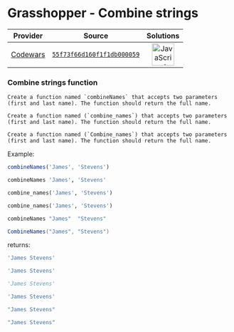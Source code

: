 [_metadata_:generated]: - "true"

# Grasshopper - Combine strings

<!-- INFO TABLE BEGIN -->

| Provider                                        | Source                                                                               | Solutions                                                                                                                                                    |
| :---------------------------------------------: | :----------------------------------------------------------------------------------: | :----------------------------------------------------------------------------------------------------------------------------------------------------------: |
| [Codewars](../../../docs/providers/Codewars.md) | [`55f73f66d160f1f1db000059`](https://www.codewars.com/kata/55f73f66d160f1f1db000059) | [<img src="https://res.cloudinary.com/rascaltwo/image/upload/v1631924076/javascript_ehszr7.svg" alt="JavaScript" title="JavaScript" width="50" />](solve.js) |

<!-- INFO TABLE END -->

### Combine strings function
```if:coffeescript,haskell,javascript
Create a function named `combineNames` that accepts two parameters (first and last name). The function should return the full name.
```
```if:python,ruby
Create a function named (`combine_names`) that accepts two parameters (first and last name). The function should return the full name.
```
```if:csharp
Create a function named (`Combine_names`) that accepts two parameters (first and last name). The function should return the full name.
```

Example: 
```javascript
combineNames('James', 'Stevens')
```
```coffeescript
combineNames 'James', 'Stevens'
```
```python
combine_names('James', 'Stevens')
```
```ruby
combine_names('James', 'Stevens')
```
```haskell
combineNames "James"  "Stevens"
```
```csharp
CombineNames("James", "Stevens")
```
returns:
```javascript
'James Stevens'
```
```coffeescript
'James Stevens'
```
```python
'James Stevens'
```
```ruby
'James Stevens'
```
```haskell
"James Stevens"
```
```csharp
"James Stevens"
```

